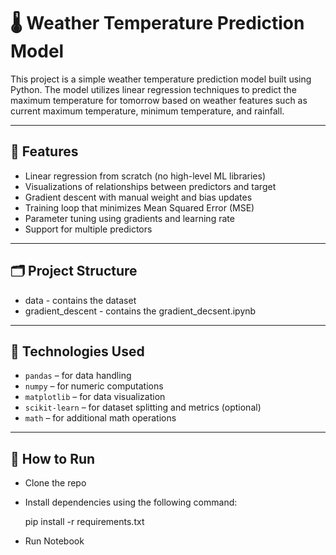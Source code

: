 # 🌡️ Weather Temperature Prediction Model

This project is a simple weather temperature prediction model built using Python. The model utilizes linear regression techniques to predict the maximum temperature for tomorrow based on weather features such as current maximum temperature, minimum temperature, and rainfall.

---

## 🧠 Features

- Linear regression from scratch (no high-level ML libraries)
- Visualizations of relationships between predictors and target
- Gradient descent with manual weight and bias updates
- Training loop that minimizes Mean Squared Error (MSE)
- Parameter tuning using gradients and learning rate
- Support for multiple predictors

---

## 🗂️ Project Structure

- data - contains the dataset
- gradient_descent - contains the gradient_decsent.ipynb

---

## 🔧 Technologies Used

- `pandas` – for data handling
- `numpy` – for numeric computations
- `matplotlib` – for data visualization
- `scikit-learn` – for dataset splitting and metrics (optional)
- `math` – for additional math operations

---

## 🚀 How to Run

- Clone the repo
- Install dependencies using the following command:

  pip install -r requirements.txt

- Run Notebook
